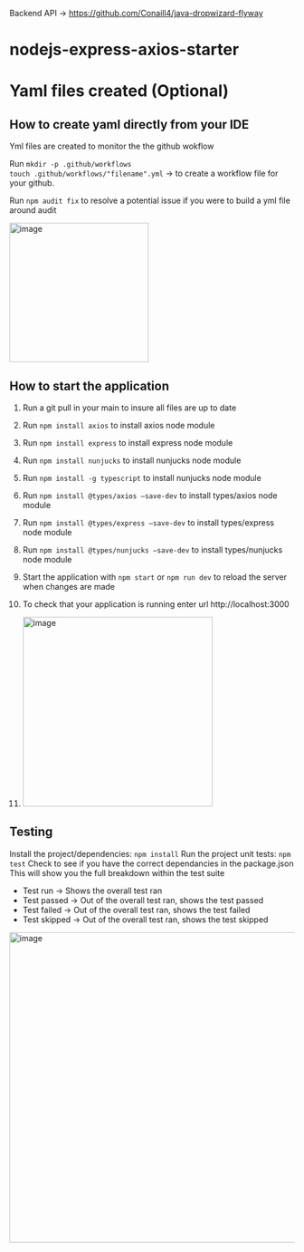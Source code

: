 Backend API -> https://github.com/Conaill4/java-dropwizard-flyway
# nodejs-express-axios-starter

# Yaml files created (Optional)
## How to create yaml directly from your IDE 
Yml files are created to monitor the the github wokflow 

Run `mkdir -p .github/workflows                                             
touch .github/workflows/"filename".yml` -> to create a workflow file for your github.


Run `npm audit fix` to resolve a potential issue if you were to build a yml file around audit

<img width="246" alt="image" src="https://github.com/user-attachments/assets/3a4778c6-0948-4a2f-be5b-83197960afcd">



## How to start the application
1. Run a git pull in your main to insure all files are up to date
2. Run `npm install axios` to install axios node module
3. Run `npm install express` to install express node module
4. Run `npm install nunjucks` to install nunjucks node module
5. Run `npm install -g typescript` to install nunjucks node module
6. Run `npm install @types/axios —save-dev` to install types/axios node module
7. Run `npm install @types/express —save-dev` to install types/express node module
8. Run `npm install @types/nunjucks —save-dev` to install types/nunjucks node module
9. Start the application with `npm start` or `npm run dev` to reload the server when changes are made
10. To check that your application is running enter url http://localhost:3000

11. <img width="335" alt="image" src="https://github.com/user-attachments/assets/378458e5-c833-4052-b73a-de4dec40ce37">


Testing
-----------
Install the project/dependencies: `npm install`
Run the project unit tests: `npm test`
Check to see if you have the correct dependancies in the package.json
This will show you the full breakdown within the test suite 
- Test run -> Shows the overall test ran 
- Test passed -> Out of the overall test ran, shows the test passed 
- Test failed -> Out of the overall test ran, shows the test failed 
- Test skipped -> Out of the overall test ran, shows the test skipped 

<img width="548" alt="image" src="https://github.com/user-attachments/assets/3313fab9-5ffa-4ee6-8f42-f28111bb8605">

